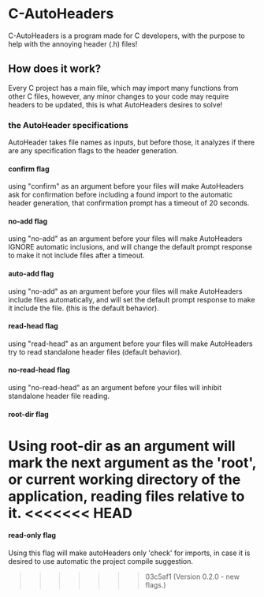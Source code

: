 # C-AutoHeaders
C-AutoHeaders is a program made for C developers, with the purpose to help with the annoying header (.h) files!

## How does it work?
Every C project has a main file, which may import many functions from other C files, however, any minor changes to your code may require headers to be updated, this is what AutoHeaders desires to solve!

### the AutoHeader specifications
AutoHeader takes file names as inputs, but before those, it analyzes if there are any specification flags to the header generation.

#### confirm flag
using "confirm" as an argument before your files will make AutoHeaders ask for confirmation before including a found import to the automatic header generation, that confirmation prompt has a timeout of 20 seconds.

#### no-add flag
using "no-add" as an argument before your files will make AutoHeaders IGNORE automatic inclusions, and will change the default prompt response to make it not include files after a timeout.

#### auto-add flag
using "no-add" as an argument before your files will make AutoHeaders include files automatically, and will set the default prompt response to make it include the file. (this is the default behavior).

#### read-head flag
using "read-head" as an argument before your files will make AutoHeaders try to read standalone header files (default behavior).
#### no-read-head flag
using "no-read-head" as an argument before your files will inhibit standalone header file reading.
#### root-dir flag
Using root-dir as an argument will mark the next argument as the 'root', or current working directory of the application, reading files relative to it.
<<<<<<< HEAD
=======
#### read-only flag
Using this flag will make autoHeaders only 'check' for imports, in case it is desired to use automatic the project compile suggestion.
>>>>>>> 03c5af1 (Version 0.2.0 - new flags.)

